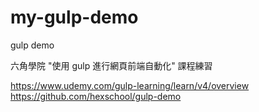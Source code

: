 # my-gulp-demo
gulp demo

六角學院 "使用 gulp 進行網頁前端自動化" 課程練習

https://www.udemy.com/gulp-learning/learn/v4/overview
https://github.com/hexschool/gulp-demo
